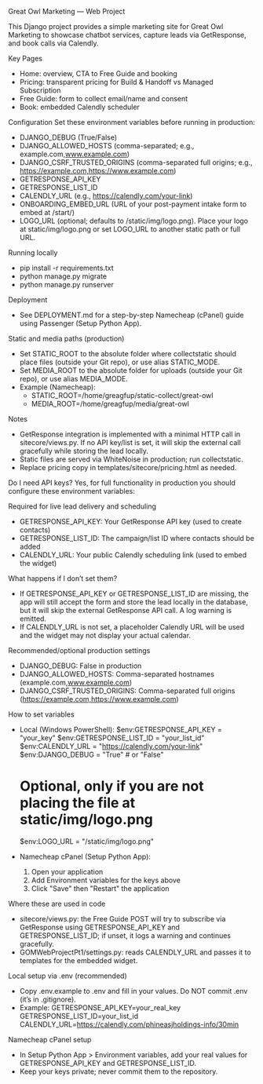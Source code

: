 Great Owl Marketing — Web Project

This Django project provides a simple marketing site for Great Owl Marketing to showcase chatbot services, capture leads via GetResponse, and book calls via Calendly.

Key Pages
- Home: overview, CTA to Free Guide and booking
- Pricing: transparent pricing for Build & Handoff vs Managed Subscription
- Free Guide: form to collect email/name and consent
- Book: embedded Calendly scheduler

Configuration
Set these environment variables before running in production:
- DJANGO_DEBUG (True/False)
- DJANGO_ALLOWED_HOSTS (comma-separated; e.g., example.com,www.example.com)
- DJANGO_CSRF_TRUSTED_ORIGINS (comma-separated full origins; e.g., https://example.com,https://www.example.com)
- GETRESPONSE_API_KEY
- GETRESPONSE_LIST_ID
- CALENDLY_URL (e.g., https://calendly.com/your-link)
- ONBOARDING_EMBED_URL (URL of your post-payment intake form to embed at /start/)
- LOGO_URL (optional; defaults to /static/img/logo.png). Place your logo at static/img/logo.png or set LOGO_URL to another static path or full URL.

Running locally
- pip install -r requirements.txt
- python manage.py migrate
- python manage.py runserver

Deployment
- See DEPLOYMENT.md for a step-by-step Namecheap (cPanel) guide using Passenger (Setup Python App).

Static and media paths (production)
- Set STATIC_ROOT to the absolute folder where collectstatic should place files (outside your Git repo), or use alias STATIC_MODE.
- Set MEDIA_ROOT to the absolute folder for uploads (outside your Git repo), or use alias MEDIA_MODE.
- Example (Namecheap):
  - STATIC_ROOT=/home/greagfup/static-collect/great-owl
  - MEDIA_ROOT=/home/greagfup/media/great-owl

Notes
- GetResponse integration is implemented with a minimal HTTP call in sitecore/views.py. If no API key/list is set, it will skip the external call gracefully while storing the lead locally.
- Static files are served via WhiteNoise in production; run collectstatic.
- Replace pricing copy in templates/sitecore/pricing.html as needed.


Do I need API keys?
Yes, for full functionality in production you should configure these environment variables:

Required for live lead delivery and scheduling
- GETRESPONSE_API_KEY: Your GetResponse API key (used to create contacts)
- GETRESPONSE_LIST_ID: The campaign/list ID where contacts should be added
- CALENDLY_URL: Your public Calendly scheduling link (used to embed the widget)

What happens if I don’t set them?
- If GETRESPONSE_API_KEY or GETRESPONSE_LIST_ID are missing, the app will still accept the form and store the lead locally in the database, but it will skip the external GetResponse API call. A log warning is emitted.
- If CALENDLY_URL is not set, a placeholder Calendly URL will be used and the widget may not display your actual calendar.

Recommended/optional production settings
- DJANGO_DEBUG: False in production
- DJANGO_ALLOWED_HOSTS: Comma-separated hostnames (example.com,www.example.com)
- DJANGO_CSRF_TRUSTED_ORIGINS: Comma-separated full origins (https://example.com,https://www.example.com)

How to set variables
- Local (Windows PowerShell):
  $env:GETRESPONSE_API_KEY = "your_key"
  $env:GETRESPONSE_LIST_ID = "your_list_id"
  $env:CALENDLY_URL = "https://calendly.com/your-link"
  $env:DJANGO_DEBUG = "True"  # or "False"
  # Optional, only if you are not placing the file at static/img/logo.png
  $env:LOGO_URL = "/static/img/logo.png"

- Namecheap cPanel (Setup Python App):
  1) Open your application
  2) Add Environment variables for the keys above
  3) Click "Save" then "Restart" the application

Where these are used in code
- sitecore/views.py: the Free Guide POST will try to subscribe via GetResponse using GETRESPONSE_API_KEY and GETRESPONSE_LIST_ID; if unset, it logs a warning and continues gracefully.
- GOMWebProjectPt1/settings.py: reads CALENDLY_URL and passes it to templates for the embedded widget.

Local setup via .env (recommended)
- Copy .env.example to .env and fill in your values. Do NOT commit .env (it’s in .gitignore).
- Example:
  GETRESPONSE_API_KEY=your_real_key
  GETRESPONSE_LIST_ID=your_list_id
  CALENDLY_URL=https://calendly.com/phineasjholdings-info/30min

Namecheap cPanel setup
- In Setup Python App > Environment variables, add your real values for GETRESPONSE_API_KEY and GETRESPONSE_LIST_ID.
- Keep your keys private; never commit them to the repository.
